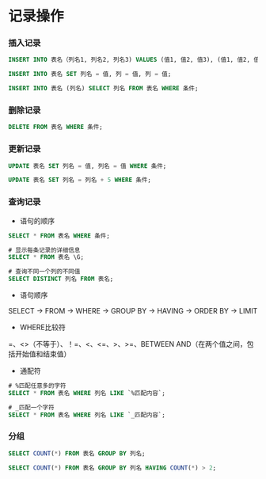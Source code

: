 # 记录操作


### 插入记录

```sql
INSERT INTO 表名（列名1, 列名2, 列名3) VALUES (值1, 值2, 值3), (值1, 值2, 值3);

INSERT INTO 表名 SET 列名 = 值, 列 = 值, 列 = 值;

INSERT INTO 表名 (列名) SELECT 列名 FROM 表名 WHERE 条件;
```


### 删除记录

```sql
DELETE FROM 表名 WHERE 条件;
```


### 更新记录

```sql
UPDATE 表名 SET 列名 = 值, 列名 = 值 WHERE 条件;

UPDATE 表名 SET 列名 = 列名 + 5 WHERE 条件;
```


### 查询记录 

* 语句的顺序

```sql
SELECT * FROM 表名 WHERE 条件;

# 显示每条记录的详细信息
SELECT * FROM 表名 \G;

# 查询不同一个列的不同值
SELECT DISTINCT 列名 FROM 表名;
```

* 语句顺序

SELECT -> FROM -> WHERE -> GROUP BY -> HAVING -> ORDER BY -> LIMIT

* WHERE比较符

=、<>（不等于）、！=、<、<=、>、>=、BETWEEN AND（在两个值之间，包括开始值和结束值）

* 通配符

```sql
# %匹配任意多的字符
SELECT * FROM 表名 WHERE 列名 LIKE `%匹配内容`;

# _匹配一个字符
SELECT * FROM 表名 WHERE 列名 LIKE `_匹配内容`;
```


### 分组

```sql
SELECT COUNT(*) FROM 表名 GROUP BY 列名;

SELECT COUNT(*) FROM 表名 GROUP BY 列名 HAVING COUNT(*) > 2;

```
